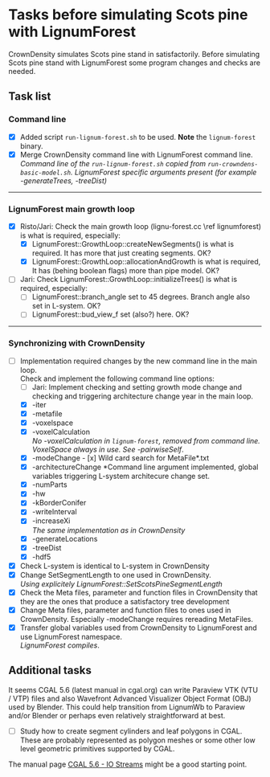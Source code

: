 # Tasks before simulating Scots pine with LignumForest

CrownDensity simulates Scots pine stand in satisfactorily. 
Before simulating Scots pine stand with LignumForest
some program changes and checks are needed.

## Task list
### Command line
- [x] Added script `run-lignum-forest.sh` to be used. **Note** the `lignum-forest` binary.
- [x] Merge CrownDensity command line with LignumForest command line.<br>
      *Command line of the `run-lignum-forest.sh` copied from `run-crowndens-basic-model.sh`.
	  LignumForest specific arguments present (for example -generateTrees, -treeDist)*

---
### LignumForest main growth loop 
- [x] Risto/Jari: Check the main growth loop (lignu-forest.cc \ref lignumforest) is what is required, especially:<br>
  - [x] LignumForest::GrowthLoop::createNewSegments() is what is required. It has more that just creating segments. OK?
  - [x] LignumForest::GrowthLoop::allocationAndGrowth is what is required, It has (behing boolean flags) more than pipe model. OK?
- [ ] Jari: Check LignumForest::GrowthLoop::initializeTrees() is what is required, especially:<br>
   - [ ] LignumForest::branch_angle set to 45 degrees. Branch angle also set in L-system. OK?
   - [ ] LignumForest::bud_view_f set (also?) here. OK?
---
### Synchronizing with CrownDensity 
- [ ] Implementation required changes by the new command line in the main loop.<br>
	  Check and implement the following command line options: 
  - [ ] Jari: Implement checking and setting growth mode change and checking and triggering  architecture change year in the main loop.
  - [x] -iter
  - [x] -metafile
  - [x] -voxelspace
  - [x] -voxelCalculation <br>
       *No -voxelCalculation in `lignum-forest`, removed from command line. VoxelSpace always in use. See -pairwiseSelf*. 
  - [x] -modeChange
	    - [x] Wild card search for MetaFile*.txt
  - [x] -architectureChange 
       *Command line argument implemented, global variables triggering L-system architecure change set. 
  - [x] -numParts
  - [x] -hw 
  - [x] -kBorderConifer
  - [x] -writeInterval
  - [x] -increaseXi <br>
       *The same implementation as in CrownDensity*
  - [x] -generateLocations
  - [x] -treeDist 
  - [x] -hdf5
- [x] Check L-system is identical to L-system in CrownDensity
- [x] Change SetSegmentLength to one used in CrownDensity.<br>
      *Using explicitely LignumForest::SetScotsPineSegmentLength*
- [x] Check the Meta files, parameter and function files in CrownDensity
      that they are the ones that produce a satisfactory tree development
- [x] Change Meta files, parameter and function files to ones 
      used in CrownDensity. Especially -modeChange requires rereading MetaFiles.
- [x] Transfer global variables used from CrownDensity to LignumForest
      and use LignumForest namespace. <br>
	  *LignumForest compiles*. 
## Additional tasks

It seems CGAL 5.6 (latest manual in cgal.org) can write 
Paraview VTK (VTU / VTP) files and also Wavefront Advanced Visualizer 
Object Format (OBJ) used by Blender. This could help transition from 
LignumWb to Paraview and/or Blender or perhaps even relatively 
straightforward at best.

- [ ] Study how to create segment cylinders and leaf polygons in CGAL.
      These are probably represented as polygon meshes or some other 
	  low level geometric primitives supported by CGAL.

The manual page [CGAL 5.6 - IO Streams]( https://doc.cgal.org/latest/Stream_support/index.html)
might be a good starting point.

